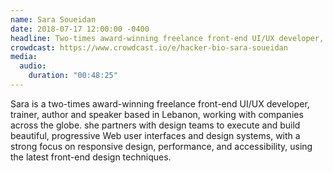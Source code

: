 ```yaml
---
name: Sara Soueidan
date: 2018-07-17 12:00:00 -0400
headline: Two-times award-winning freelance front-end UI/UX developer, trainer, author and speaker based in Lebanon
crowdcast: https://www.crowdcast.io/e/hacker-bio-sara-soueidan
media:
  audio:
    duration: "00:48:25"
---
```


Sara is a two-times award-winning freelance front-end UI/UX developer, trainer, author and speaker based in Lebanon, working with companies across the globe. she partners with design teams to execute and build beautiful, progressive Web user interfaces and design systems, with a strong focus on responsive design, performance, and accessibility, using the latest front-end design techniques.
